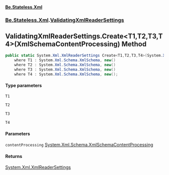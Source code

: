 #### [Be.Stateless.Xml](README.md 'README')
### [Be.Stateless.Xml](Be.Stateless.Xml.md 'Be.Stateless.Xml').[ValidatingXmlReaderSettings](ValidatingXmlReaderSettings.md 'Be.Stateless.Xml.ValidatingXmlReaderSettings')

## ValidatingXmlReaderSettings.Create<T1,T2,T3,T4>(XmlSchemaContentProcessing) Method

```csharp
public static System.Xml.XmlReaderSettings Create<T1,T2,T3,T4>(System.Xml.Schema.XmlSchemaContentProcessing contentProcessing=System.Xml.Schema.XmlSchemaContentProcessing.Strict)
    where T1 : System.Xml.Schema.XmlSchema, new()
    where T2 : System.Xml.Schema.XmlSchema, new()
    where T3 : System.Xml.Schema.XmlSchema, new()
    where T4 : System.Xml.Schema.XmlSchema, new();
```
#### Type parameters

<a name='Be.Stateless.Xml.ValidatingXmlReaderSettings.Create_T1,T2,T3,T4_(System.Xml.Schema.XmlSchemaContentProcessing).T1'></a>

`T1`

<a name='Be.Stateless.Xml.ValidatingXmlReaderSettings.Create_T1,T2,T3,T4_(System.Xml.Schema.XmlSchemaContentProcessing).T2'></a>

`T2`

<a name='Be.Stateless.Xml.ValidatingXmlReaderSettings.Create_T1,T2,T3,T4_(System.Xml.Schema.XmlSchemaContentProcessing).T3'></a>

`T3`

<a name='Be.Stateless.Xml.ValidatingXmlReaderSettings.Create_T1,T2,T3,T4_(System.Xml.Schema.XmlSchemaContentProcessing).T4'></a>

`T4`
#### Parameters

<a name='Be.Stateless.Xml.ValidatingXmlReaderSettings.Create_T1,T2,T3,T4_(System.Xml.Schema.XmlSchemaContentProcessing).contentProcessing'></a>

`contentProcessing` [System.Xml.Schema.XmlSchemaContentProcessing](https://docs.microsoft.com/en-us/dotnet/api/System.Xml.Schema.XmlSchemaContentProcessing 'System.Xml.Schema.XmlSchemaContentProcessing')

#### Returns
[System.Xml.XmlReaderSettings](https://docs.microsoft.com/en-us/dotnet/api/System.Xml.XmlReaderSettings 'System.Xml.XmlReaderSettings')